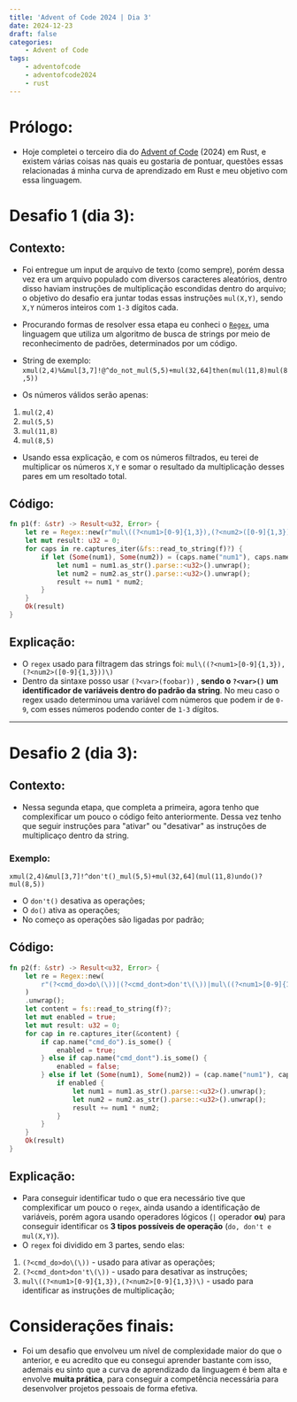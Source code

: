 ```yaml
---
title: 'Advent of Code 2024 | Dia 3'
date: 2024-12-23
draft: false
categories:
    - Advent of Code
tags: 
    - adventofcode
    - adventofcode2024
    - rust
---
```


# Prólogo:

- Hoje completei o terceiro dia do [Advent of Code](https://adventofcode.com/) (2024) em Rust, e existem várias coisas nas quais eu gostaria de pontuar, questões essas relacionadas á minha curva de aprendizado em Rust e meu objetivo com essa linguagem.

# Desafio 1 (dia 3):

## Contexto:
- Foi entregue um input de arquivo de texto (como sempre), porém dessa vez era um arquivo populado com diversos caracteres aleatórios, dentro disso haviam instruções de multiplicação escondidas dentro do arquivo; o objetivo do desafio era juntar todas essas instruções `mul(X,Y)`, sendo `X,Y` números inteiros com `1-3` dígitos cada.

- Procurando formas de resolver essa etapa eu conheci o [`Regex`](https://en.wikipedia.org/wiki/Regular_expression), uma linguagem que utiliza um algoritmo de busca de strings por meio de reconhecimento de padrões, determinados por um código.

* String de exemplo:
`xmul(2,4)%&mul[3,7]!@^do_not_mul(5,5)+mul(32,64]then(mul(11,8)mul(8,5))`

- Os números válidos serão apenas:
1. `mul(2,4)`
2. `mul(5,5)`
3. `mul(11,8)`
4. `mul(8,5)`

- Usando essa explicação, e com os números filtrados, eu terei de multiplicar os números `X,Y` e somar o resultado da multiplicação desses pares em um resoltado total.


## Código:
```rust
fn p1(f: &str) -> Result<u32, Error> {
    let re = Regex::new(r"mul\((?<num1>[0-9]{1,3}),(?<num2>([0-9]{1,3}))\)").unwrap();
    let mut result: u32 = 0;
    for caps in re.captures_iter(&fs::read_to_string(f)?) {
        if let (Some(num1), Some(num2)) = (caps.name("num1"), caps.name("num2")) {
            let num1 = num1.as_str().parse::<u32>().unwrap();
            let num2 = num2.as_str().parse::<u32>().unwrap();
            result += num1 * num2;
        }
    }
    Ok(result)
}
```
## Explicação:
- O `regex` usado para filtragem das strings foi: `mul\((?<num1>[0-9]{1,3}),(?<num2>([0-9]{1,3}))\)`
- Dentro da sintaxe posso usar `(?<var>(foobar))` , **sendo o `?<var>()` um identificador de variáveis dentro do padrão da string**. No meu caso o regex usado determinou uma variável com números que podem ir de `0-9`, com esses números podendo conter de `1-3` dígitos.


-------------

# Desafio 2 (dia 3):

## Contexto:

- Nessa segunda etapa, que completa a primeira, agora tenho que complexificar um pouco o código feito anteriormente. Dessa vez tenho que seguir instruções para "ativar" ou "desativar" as instruções de multiplicaço dentro da string.

### Exemplo:
`xmul(2,4)&mul[3,7]!^don't()_mul(5,5)+mul(32,64](mul(11,8)undo()?mul(8,5))`
- O `don't()` desativa as operações;
- O `do()` ativa as operações;
- No começo as operações são ligadas por padrão;

## Código:
```rust
fn p2(f: &str) -> Result<u32, Error> {
    let re = Regex::new(
        r"(?<cmd_do>do\(\))|(?<cmd_dont>don't\(\))|mul\((?<num1>[0-9]{1,3}),(?<num2>[0-9]{1,3})\)",
    )
    .unwrap();
    let content = fs::read_to_string(f)?;
    let mut enabled = true;
    let mut result: u32 = 0;
    for cap in re.captures_iter(&content) {
        if cap.name("cmd_do").is_some() {
            enabled = true;
        } else if cap.name("cmd_dont").is_some() {
            enabled = false;
        } else if let (Some(num1), Some(num2)) = (cap.name("num1"), cap.name("num2")) {
            if enabled {
                let num1 = num1.as_str().parse::<u32>().unwrap();
                let num2 = num2.as_str().parse::<u32>().unwrap();
                result += num1 * num2;
            }
        }
    }
    Ok(result)
}
```
## Explicação:
- Para conseguir identificar tudo o que era necessário tive que complexificar um pouco o `regex`, ainda usando a identificação de variáveis, porém agora usando operadores lógicos (`|` operador **ou**) para conseguir identificar os **3 tipos possíveis de operação** (`do, don't e mul(X,Y)`).
- O `regex` foi dividido em 3 partes, sendo elas:
1. `(?<cmd_do>do\(\))` - usado para ativar as operações;
2. `(?<cmd_dont>don't\(\))` - usado para desativar as instruções;
3. `mul\((?<num1>[0-9]{1,3}),(?<num2>[0-9]{1,3})\)` - usado para identificar as instruções de multiplicação;

# Considerações finais:

- Foi um desafio que envolveu um nível de complexidade maior do que o anterior, e eu acredito que eu consegui aprender bastante com isso, ademais eu sinto que a curva de aprendizado da linguagem é bem alta e envolve **muita prática**, para conseguir a competência necessária para desenvolver projetos pessoais de forma efetiva.